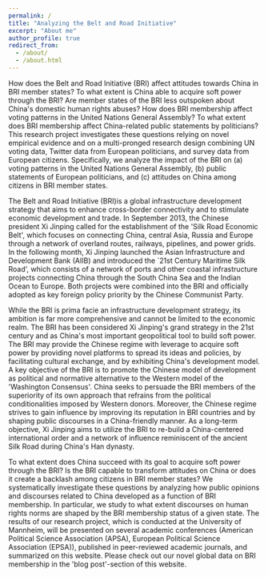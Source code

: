 ```yaml
---
permalink: /
title: "Analyzing the Belt and Road Initiative"
excerpt: "About me"
author_profile: true
redirect_from: 
  - /about/
  - /about.html
---
```




How does the Belt and Road Initiative (BRI) affect attitudes towards China in BRI member states? To what extent is China able to acquire soft power through the BRI? Are member states of the BRI less outspoken about China's domestic human rights abuses? How does BRI membership affect voting patterns in the United Nations General Assembly? To what extent does BRI membership affect China-related public statements by politicians? This research project investigates these questions relying on novel empirical evidence and on a multi-pronged research design combining UN voting data, Twitter data from European politicians, and survey data from European citizens. Specifically, we analyze the impact of the BRI on (a) voting patterns in the United Nations General Assembly, (b) public statements of European politicians, and (c) attitudes on China among citizens in BRI member states. 

The Belt and Road Initiative (BRI)is a global infrastructure development strategy that aims to enhance cross-border connectivity and to stimulate economic development and trade. In September 2013, the Chinese president Xi Jinping called for the establishment of the 'Silk Road Economic Belt', which focuses on connecting China, central Asia, Russia and Europe through a network of overland routes, railways, pipelines, and power grids. In the following month, Xi Jinping launched the Asian Infrastructure and Development Bank (AIIB) and introduced the `21st Century Maritime Silk Road', which consists of a network of ports and other coastal infrastructure projects connecting China through the South China Sea and the Indian Ocean to Europe. Both projects were combined into the BRI and officially adopted as key foreign policy priority by the Chinese Communist Party. 

While the BRI is prima facie an infrastructure development strategy, its ambition is far more comprehensive and cannot be limited to the economic realm. The BRI has been considered Xi Jinping's grand strategy in the 21st century and as China's most important geopolitical tool to build soft power. The BRI may provide the Chinese regime with leverage to acquire soft power by providing novel platforms to spread its ideas and policies, by facilitating cultural exchange, and by exhibiting China's development model. A key objective of the BRI is to promote the Chinese model of development as political and normative alternative to the Western model of the 'Washington Consensus'. China seeks to persuade the BRI members of the superiority of its own approach that refrains from the political conditionalities imposed by Western donors. Moreover, the Chinese regime strives to gain influence by improving its reputation in BRI countries and by shaping public discourses in a China-friendly manner. As a long-term objective, Xi Jinping aims to utilize the BRI to re-build a China-centered international order and a network of influence reminiscent of the ancient Silk Road during China's Han dynasty.

To what extent does China succeed with its goal to acquire soft power through the BRI? Is the BRI capable to transform attitudes on China or does it create a backlash among citizens in BRI member states? We systematically investigate these questions by analyzing how public opinions and discourses related to China developed as a function of BRI membership. In particular, we study to what extent discourses on human rights norms are shaped by the BRI membership status of a given state. The results of our research project, which is conducted at the University of Mannheim, will be presented on several academic conferences (American Political Science Association (APSA), European Political Science Association (EPSA)), published in peer-reviewed academic journals, and summarized on this website. Please check out our novel global data on BRI membership in the 'blog post'-section of this website. 
